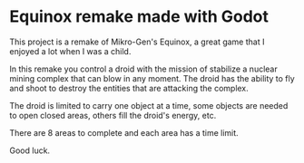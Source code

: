 Equinox remake made with Godot
==============================
This project is a remake of Mikro-Gen's Equinox, a great game that I enjoyed a lot when I was a child.

In this remake you control a droid with the mission of stabilize a nuclear mining complex that can blow in any moment. The droid has the ability to fly and shoot to destroy the entities that are attacking the complex.

The droid is limited to carry one object at a time, some objects are needed to open closed areas, others fill the droid's energy, etc.

There are 8 areas to complete and each area has a time limit.

Good luck.
